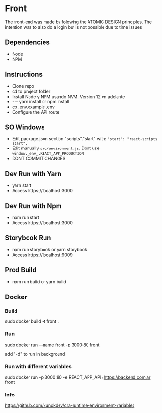 # Front
The front-end was made by folowing the ATOMIC DESIGN principles. The intention was to also do a login but is not possible due to time issues

## Dependencies
 - Node
 - NPM

## Instructions
 - Clone repo
 - cd to project folder
 - Install Node y NPM usando NVM. Version 12 en adelante
 - --- yarn install or npm install
 - cp .env.example .env
 - Configure the API route

## SO Windows
 - Edit package.json section "scripts"."start" with:
 `"start": "react-scripts start",`
 - Edit manually `src/environment.js`. Dont use `window._env_.REACT_APP_PRODUCTION`
 - DONT COMMIT CHANGES

## Dev Run with Yarn
 - yarn start
 - Access https://localhost:3000
## Dev Run with Npm
 - npm run start
 - Access https://localhost:3000

## Storybook Run
 - npm run storybook or yarn storybook
 - Access https://localhost:9009

## Prod Build
 - npm run build or yarn build

## Docker 

### Build
sudo docker build -t front .

### Run
sudo docker run --name front -p 3000:80 front

add "-d" to run in background

### Run with different variables
sudo docker run -p 3000:80 -e REACT_APP_API=https://backend.com.ar front

### Info
https://github.com/kunokdev/cra-runtime-environment-variables
